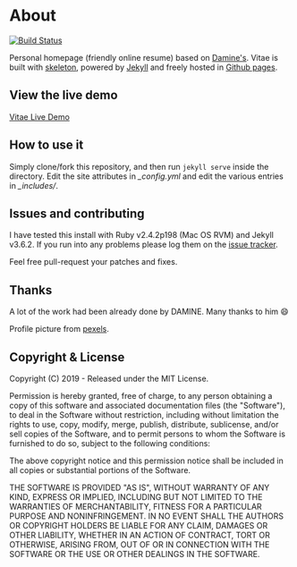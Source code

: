 
# About

[![Build Status](https://secure.travis-ci.org/jekyller/vitae.png?branch=gh-pages)](http://travis-ci.org/jekyller/vitae)

Personal homepage (friendly online resume) based on [Damine's](https://github.com/daminebenz/friendly-online-resume).
Vitae is built with [skeleton](http://getskeleton.com/), powered by [Jekyll](http://jekyllrb.com/) and freely
hosted in [Github pages](https://pages.github.com/).

## View the live demo

[Vitae Live Demo](https://www.damine.tn)

## How to use it

Simply clone/fork this repository, and then run `jekyll serve` inside the directory.
Edit the site attributes in *_config.yml* and edit the various entries in *_includes/*.

## Issues and contributing

I have tested this install with Ruby v2.4.2p198 (Mac OS RVM) and Jekyll v3.6.2. If you run into any problems please log them on the [issue tracker](https://github.com/jekyller/vitae/issues).

Feel free pull-request your patches and fixes.


## Thanks

A lot of the work had been already done by DAMINE. Many thanks to him :smile:

Profile picture from [pexels](https://www.pexels.com/photo/portrait-black-african-ethnicity-person-9494/).


## Copyright & License

Copyright (C) 2019 - Released under the MIT License.

Permission is hereby granted, free of charge, to any person obtaining a copy of this software and associated documentation files (the "Software"), to deal in the Software without restriction, including without limitation the rights to use, copy, modify, merge, publish, distribute, sublicense, and/or sell copies of the Software, and to permit persons to whom the Software is furnished to do so, subject to the following conditions:

The above copyright notice and this permission notice shall be included in all copies or substantial portions of the Software.

THE SOFTWARE IS PROVIDED "AS IS", WITHOUT WARRANTY OF ANY KIND, EXPRESS OR IMPLIED, INCLUDING BUT NOT LIMITED TO THE WARRANTIES OF MERCHANTABILITY, FITNESS FOR A PARTICULAR PURPOSE AND
NONINFRINGEMENT. IN NO EVENT SHALL THE AUTHORS OR COPYRIGHT HOLDERS BE LIABLE FOR ANY CLAIM, DAMAGES OR OTHER LIABILITY, WHETHER IN AN ACTION OF CONTRACT, TORT OR OTHERWISE, ARISING FROM, OUT OF OR IN CONNECTION WITH THE SOFTWARE OR THE USE OR OTHER DEALINGS IN THE SOFTWARE.
